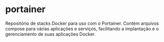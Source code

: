 # portainer
Repositório de stacks Docker para uso com o Portainer. Contém arquivos compose para várias aplicações e serviços, facilitando a implantação e o gerenciamento de suas aplicações Docker.
